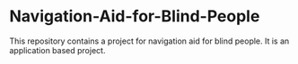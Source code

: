 # Navigation-Aid-for-Blind-People
This repository contains a project for navigation aid for blind people. It is an application based project.
